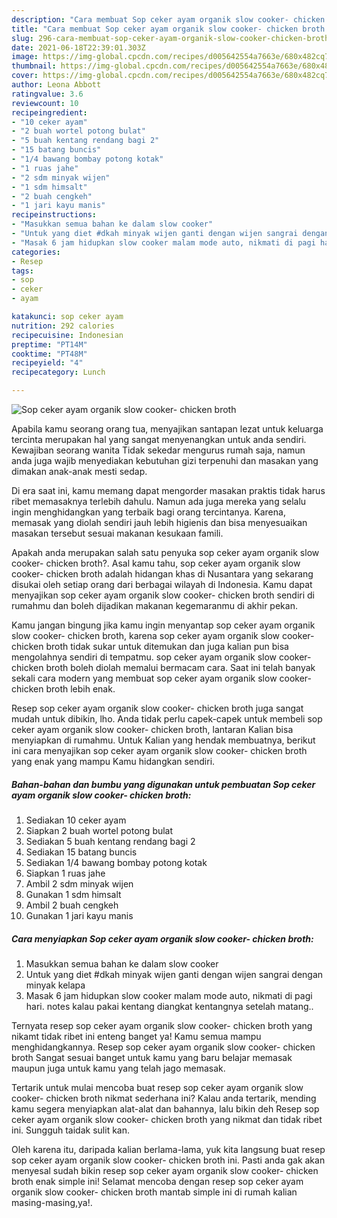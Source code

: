 ```yaml
---
description: "Cara membuat Sop ceker ayam organik slow cooker- chicken broth yang nikmat Untuk Jualan"
title: "Cara membuat Sop ceker ayam organik slow cooker- chicken broth yang nikmat Untuk Jualan"
slug: 296-cara-membuat-sop-ceker-ayam-organik-slow-cooker-chicken-broth-yang-nikmat-untuk-jualan
date: 2021-06-18T22:39:01.303Z
image: https://img-global.cpcdn.com/recipes/d005642554a7663e/680x482cq70/sop-ceker-ayam-organik-slow-cooker-chicken-broth-foto-resep-utama.jpg
thumbnail: https://img-global.cpcdn.com/recipes/d005642554a7663e/680x482cq70/sop-ceker-ayam-organik-slow-cooker-chicken-broth-foto-resep-utama.jpg
cover: https://img-global.cpcdn.com/recipes/d005642554a7663e/680x482cq70/sop-ceker-ayam-organik-slow-cooker-chicken-broth-foto-resep-utama.jpg
author: Leona Abbott
ratingvalue: 3.6
reviewcount: 10
recipeingredient:
- "10 ceker ayam"
- "2 buah wortel potong bulat"
- "5 buah kentang rendang bagi 2"
- "15 batang buncis"
- "1/4 bawang bombay potong kotak"
- "1 ruas jahe"
- "2 sdm minyak wijen"
- "1 sdm himsalt"
- "2 buah cengkeh"
- "1 jari kayu manis"
recipeinstructions:
- "Masukkan semua bahan ke dalam slow cooker"
- "Untuk yang diet #dkah minyak wijen ganti dengan wijen sangrai dengan minyak kelapa"
- "Masak 6 jam hidupkan slow cooker malam mode auto, nikmati di pagi hari. notes kalau pakai kentang diangkat kentangnya setelah matang.."
categories:
- Resep
tags:
- sop
- ceker
- ayam

katakunci: sop ceker ayam 
nutrition: 292 calories
recipecuisine: Indonesian
preptime: "PT14M"
cooktime: "PT48M"
recipeyield: "4"
recipecategory: Lunch

---
```



![Sop ceker ayam organik slow cooker- chicken broth](https://img-global.cpcdn.com/recipes/d005642554a7663e/680x482cq70/sop-ceker-ayam-organik-slow-cooker-chicken-broth-foto-resep-utama.jpg)

Apabila kamu seorang orang tua, menyajikan santapan lezat untuk keluarga tercinta merupakan hal yang sangat menyenangkan untuk anda sendiri. Kewajiban seorang  wanita Tidak sekedar mengurus rumah saja, namun anda juga wajib menyediakan kebutuhan gizi terpenuhi dan masakan yang dimakan anak-anak mesti sedap.

Di era  saat ini, kamu memang dapat mengorder masakan praktis tidak harus ribet memasaknya terlebih dahulu. Namun ada juga mereka yang selalu ingin menghidangkan yang terbaik bagi orang tercintanya. Karena, memasak yang diolah sendiri jauh lebih higienis dan bisa menyesuaikan masakan tersebut sesuai makanan kesukaan famili. 



Apakah anda merupakan salah satu penyuka sop ceker ayam organik slow cooker- chicken broth?. Asal kamu tahu, sop ceker ayam organik slow cooker- chicken broth adalah hidangan khas di Nusantara yang sekarang disukai oleh setiap orang dari berbagai wilayah di Indonesia. Kamu dapat menyajikan sop ceker ayam organik slow cooker- chicken broth sendiri di rumahmu dan boleh dijadikan makanan kegemaranmu di akhir pekan.

Kamu jangan bingung jika kamu ingin menyantap sop ceker ayam organik slow cooker- chicken broth, karena sop ceker ayam organik slow cooker- chicken broth tidak sukar untuk ditemukan dan juga kalian pun bisa mengolahnya sendiri di tempatmu. sop ceker ayam organik slow cooker- chicken broth boleh diolah memalui bermacam cara. Saat ini telah banyak sekali cara modern yang membuat sop ceker ayam organik slow cooker- chicken broth lebih enak.

Resep sop ceker ayam organik slow cooker- chicken broth juga sangat mudah untuk dibikin, lho. Anda tidak perlu capek-capek untuk membeli sop ceker ayam organik slow cooker- chicken broth, lantaran Kalian bisa menyiapkan di rumahmu. Untuk Kalian yang hendak membuatnya, berikut ini cara menyajikan sop ceker ayam organik slow cooker- chicken broth yang enak yang mampu Kamu hidangkan sendiri.

<!--inarticleads1-->

##### Bahan-bahan dan bumbu yang digunakan untuk pembuatan Sop ceker ayam organik slow cooker- chicken broth:

1. Sediakan 10 ceker ayam
1. Siapkan 2 buah wortel potong bulat
1. Sediakan 5 buah kentang rendang bagi 2
1. Sediakan 15 batang buncis
1. Sediakan 1/4 bawang bombay potong kotak
1. Siapkan 1 ruas jahe
1. Ambil 2 sdm minyak wijen
1. Gunakan 1 sdm himsalt
1. Ambil 2 buah cengkeh
1. Gunakan 1 jari kayu manis




<!--inarticleads2-->

##### Cara menyiapkan Sop ceker ayam organik slow cooker- chicken broth:

1. Masukkan semua bahan ke dalam slow cooker
1. Untuk yang diet #dkah minyak wijen ganti dengan wijen sangrai dengan minyak kelapa
1. Masak 6 jam hidupkan slow cooker malam mode auto, nikmati di pagi hari. notes kalau pakai kentang diangkat kentangnya setelah matang..




Ternyata resep sop ceker ayam organik slow cooker- chicken broth yang nikamt tidak ribet ini enteng banget ya! Kamu semua mampu menghidangkannya. Resep sop ceker ayam organik slow cooker- chicken broth Sangat sesuai banget untuk kamu yang baru belajar memasak maupun juga untuk kamu yang telah jago memasak.

Tertarik untuk mulai mencoba buat resep sop ceker ayam organik slow cooker- chicken broth nikmat sederhana ini? Kalau anda tertarik, mending kamu segera menyiapkan alat-alat dan bahannya, lalu bikin deh Resep sop ceker ayam organik slow cooker- chicken broth yang nikmat dan tidak ribet ini. Sungguh taidak sulit kan. 

Oleh karena itu, daripada kalian berlama-lama, yuk kita langsung buat resep sop ceker ayam organik slow cooker- chicken broth ini. Pasti anda gak akan menyesal sudah bikin resep sop ceker ayam organik slow cooker- chicken broth enak simple ini! Selamat mencoba dengan resep sop ceker ayam organik slow cooker- chicken broth mantab simple ini di rumah kalian masing-masing,ya!.

